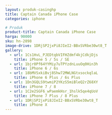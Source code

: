 ```yaml
---
layout: produk-casinghp
title: Captain Canada iPhone Case
categories: iphone

# Produk
product-title: Captain Canada iPhone Case
harga: 90000
sku: hn-2898
image-drive: 1DRjSP2jxPi8JIeI2-BBxSVRbe30wt8_T
gallery:
  - url: 1Cs1HvL_PJEDtqbVIFHZdmf4kjCdkjDjs
    title: iPhone 5 / 5s / SE
  - url: 1bjr0Pf64YYMiy7uTPYzdnLuuOq0Hin3h
    title: iPhone 6 / 6s
  - url: 18bMVSxkiBvj8Shw72MWLNGtxsockqlaL
    title: iPhone 6 Plus / 6s Plus
  - url: 1Dn3GQLS9twmiP2YKzS5miBleQ2rZ68XY
    title: iPhone 7 / 8
  - url: 1C2e2SGF6_wPaemkHsr_1hslk5qe4qUoV
    title: iPhone 7 Plus / 8 Plus
  - url: 1DRjSP2jxPi8JIeI2-BBxSVRbe30wt8_T
    title: iPhone X
---
```

